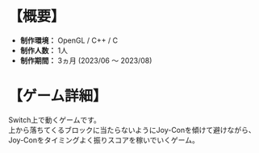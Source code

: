 # 【概要】
- **制作環境：** OpenGL / C++ / C  
- **制作人数：** 1人  
- **制作期間：** 3ヵ月 (2023/06 ～ 2023/08)  


# 【ゲーム詳細】
Switch上で動くゲームです。  
上から落ちてくるブロックに当たらないようにJoy-Conを傾けて避けながら、  
Joy-Conをタイミングよく振りスコアを稼いでいくゲーム。
